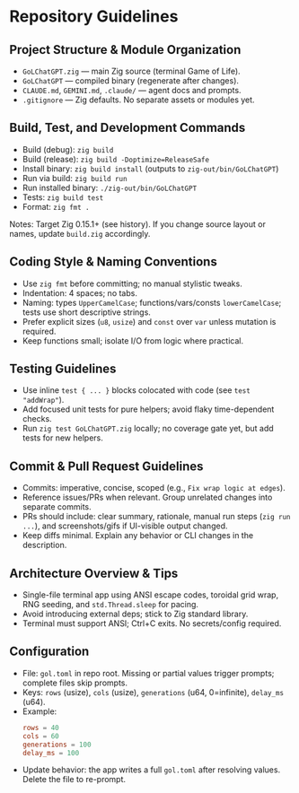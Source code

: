 # Repository Guidelines

## Project Structure & Module Organization
- `GoLChatGPT.zig` — main Zig source (terminal Game of Life).
- `GoLChatGPT` — compiled binary (regenerate after changes).
- `CLAUDE.md`, `GEMINI.md`, `.claude/` — agent docs and prompts.
- `.gitignore` — Zig defaults. No separate assets or modules yet.

## Build, Test, and Development Commands
- Build (debug): `zig build`
- Build (release): `zig build -Doptimize=ReleaseSafe`
- Install binary: `zig build install` (outputs to `zig-out/bin/GoLChatGPT`)
- Run via build: `zig build run`
- Run installed binary: `./zig-out/bin/GoLChatGPT`
- Tests: `zig build test`
- Format: `zig fmt .`

Notes: Target Zig 0.15.1+ (see history). If you change source layout or names, update `build.zig` accordingly.

## Coding Style & Naming Conventions
- Use `zig fmt` before committing; no manual stylistic tweaks.
- Indentation: 4 spaces; no tabs.
- Naming: types `UpperCamelCase`; functions/vars/consts `lowerCamelCase`; tests use short descriptive strings.
- Prefer explicit sizes (`u8`, `usize`) and `const` over `var` unless mutation is required.
- Keep functions small; isolate I/O from logic where practical.

## Testing Guidelines
- Use inline `test { ... }` blocks colocated with code (see `test "addWrap"`).
- Add focused unit tests for pure helpers; avoid flaky time-dependent checks.
- Run `zig test GoLChatGPT.zig` locally; no coverage gate yet, but add tests for new helpers.

## Commit & Pull Request Guidelines
- Commits: imperative, concise, scoped (e.g., `Fix wrap logic at edges`).
- Reference issues/PRs when relevant. Group unrelated changes into separate commits.
- PRs should include: clear summary, rationale, manual run steps (`zig run ...`), and screenshots/gifs if UI-visible output changed.
- Keep diffs minimal. Explain any behavior or CLI changes in the description.

## Architecture Overview & Tips
- Single-file terminal app using ANSI escape codes, toroidal grid wrap, RNG seeding, and `std.Thread.sleep` for pacing.
- Avoid introducing external deps; stick to Zig standard library.
- Terminal must support ANSI; Ctrl+C exits. No secrets/config required.

## Configuration
- File: `gol.toml` in repo root. Missing or partial values trigger prompts; complete files skip prompts.
- Keys: `rows` (usize), `cols` (usize), `generations` (u64, 0=infinite), `delay_ms` (u64).
- Example:
  ```toml
  rows = 40
  cols = 60
  generations = 100
  delay_ms = 100
  ```
- Update behavior: the app writes a full `gol.toml` after resolving values. Delete the file to re-prompt.

